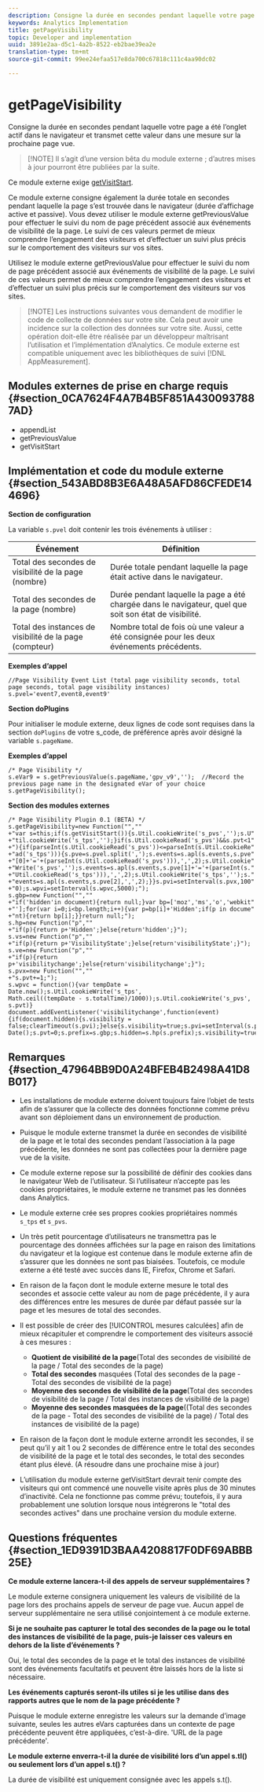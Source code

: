```yaml
---
description: Consigne la durée en secondes pendant laquelle votre page a été l’onglet actif dans le navigateur et transmet cette valeur dans une mesure sur la prochaine page vue.
keywords: Analytics Implementation
title: getPageVisibility
topic: Developer and implementation
uuid: 3891e2aa-d5c1-4a2b-8522-eb2bae39ea2e
translation-type: tm+mt
source-git-commit: 99ee24efaa517e8da700c67818c111c4aa90dc02

---
```



# getPageVisibility

Consigne la durée en secondes pendant laquelle votre page a été l’onglet actif dans le navigateur et transmet cette valeur dans une mesure sur la prochaine page vue.

> [!NOTE] Il s’agit d’une version bêta du module externe ; d’autres mises à jour pourront être publiées par la suite.

Ce module externe exige [getVisitStart](/help/implement/js-implementation/plugins/getvisitstart.md).

Ce module externe consigne également la durée totale en secondes pendant laquelle la page s’est trouvée dans le navigateur (durée d’affichage active et passive). Vous devez utiliser le module externe getPreviousValue pour effectuer le suivi du nom de page précédent associé aux événements de visibilité de la page. Le suivi de ces valeurs permet de mieux comprendre l’engagement des visiteurs et d’effectuer un suivi plus précis sur le comportement des visiteurs sur vos sites.

Utilisez le module externe getPreviousValue pour effectuer le suivi du nom de page précédent associé aux événements de visibilité de la page. Le suivi de ces valeurs permet de mieux comprendre l’engagement des visiteurs et d’effectuer un suivi plus précis sur le comportement des visiteurs sur vos sites.

> [!NOTE] Les instructions suivantes vous demandent de modifier le code de collecte de données sur votre site. Cela peut avoir une incidence sur la collection des données sur votre site. Aussi, cette opération doit-elle être réalisée par un développeur maîtrisant l’utilisation et l’implémentation d’Analytics. Ce module externe est compatible uniquement avec les bibliothèques de suivi [!DNL AppMeasurement].

## Modules externes de prise en charge requis {#section_0CA7624F4A7B4B5F851A4300937887AD}

* appendList
* getPreviousValue
* getVisitStart

## Implémentation et code du module externe {#section_543ABD8B3E6A48A5AFD86CFEDE144696}

**Section de configuration**

La variable `s.pvel` doit contenir les trois événements à utiliser :

| Événement | Définition |
|---|---|
| Total des secondes de visibilité de la page (nombre) | Durée totale pendant laquelle la page était active dans le navigateur. |
| Total des secondes de la page (nombre) | Durée pendant laquelle la page a été chargée dans le navigateur, quel que soit son état de visibilité. |
| Total des instances de visibilité de la page (compteur) | Nombre total de fois où une valeur a été consignée pour les deux événements précédents. |

**Exemples d’appel**

```
//Page Visibility Event List (total page visibility seconds, total page seconds, total page visibility instances) 
s.pvel='event7,event8,event9' 
```

**Section doPlugins**

Pour initialiser le module externe, deux lignes de code sont requises dans la section `doPlugins` de votre s_code, de préférence après avoir désigné la variable `s.pageName`.

**Exemples d’appel**

```
/* Page Visibility */ 
s.eVar9 = s.getPreviousValue(s.pageName,'gpv_v9','');  //Record the previous page name in the designated eVar of your choice 
s.getPageVisibility(); 
```

**Section des modules externes**

```
/* Page Visibility Plugin 0.1 (BETA) */ 
s.getPageVisibility=new Function("","" 
+"var s=this;if(s.getVisitStart()){s.Util.cookieWrite('s_pvs','');s.U" 
+"til.cookieWrite('s_tps','');}if(s.Util.cookieRead('s_pvs')&&s.pvt<1" 
+"){if(parseInt(s.Util.cookieRead('s_pvs'))<=parseInt(s.Util.cookieRe" 
+"ad('s_tps'))){s.pve=s.pvel.split(',');s.events=s.apl(s.events,s.pve" 
+"[0]+'='+(parseInt(s.Util.cookieRead('s_pvs'))),',',2);s.Util.cookie" 
+"Write('s_pvs','');s.events=s.apl(s.events,s.pve[1]+'='+(parseInt(s." 
+"Util.cookieRead('s_tps'))),',',2);s.Util.cookieWrite('s_tps','');s." 
+"events=s.apl(s.events,s.pve[2],',',2);}}s.pvi=setInterval(s.pvx,100" 
+"0);s.wpvi=setInterval(s.wpvc,5000);"); 
s.gbp=new Function("","" 
+"if('hidden'in document){return null;}var bp=['moz','ms','o','webkit" 
+"'];for(var i=0;i<bp.length;i++){var p=bp[i]+'Hidden';if(p in docume" 
+"nt){return bp[i];}}return null;"); 
s.hp=new Function("p","" 
+"if(p){return p+'Hidden';}else{return'hidden';}"); 
s.vs=new Function("p","" 
+"if(p){return p+'VisibilityState';}else{return'visibilityState';}"); 
s.ve=new Function("p","" 
+"if(p){return p+'visibilitychange';}else{return'visibilitychange';}"); 
s.pvx=new Function("","" 
+"s.pvt+=1;"); 
s.wpvc = function(){var tempDate = Date.now();s.Util.cookieWrite('s_tps', 
Math.ceil((tempDate - s.totalTime)/1000));s.Util.cookieWrite('s_pvs', s.pvt)} 
document.addEventListener('visibilitychange',function(event){if(document.hidden){s.visibility = false;clearTimeout(s.pvi);}else{s.visibility=true;s.pvi=setInterval(s.pvx,1000);}});s.totalTime=new Date();s.pvt=0;s.prefix=s.gbp;s.hidden=s.hp(s.prefix);s.visibility=true;s.visibilityState=s.vs(s.prefix);s.visibilityEvent=s.ve(s.prefix); 
```

## Remarques {#section_47964BB9D0A24BFEB4B2498A41D8B017}

* Les installations de module externe doivent toujours faire l’objet de tests afin de s’assurer que la collecte des données fonctionne comme prévu avant son déploiement dans un environnement de production.
* Puisque le module externe transmet la durée en secondes de visibilité de la page et le total des secondes pendant l’association à la page précédente, les données ne sont pas collectées pour la dernière page vue de la visite.
* Ce module externe repose sur la possibilité de définir des cookies dans le navigateur Web de l’utilisateur. Si l’utilisateur n’accepte pas les cookies propriétaires, le module externe ne transmet pas les données dans Analytics.
* Le module externe crée ses propres cookies propriétaires nommés `s_tps` et `s_pvs`.

* Un très petit pourcentage d’utilisateurs ne transmettra pas le pourcentage des données affichées sur la page en raison des limitations du navigateur et la logique est contenue dans le module externe afin de s’assurer que les données ne sont pas biaisées. Toutefois, ce module externe a été testé avec succès dans IE, Firefox, Chrome et Safari.
* En raison de la façon dont le module externe mesure le total des secondes et associe cette valeur au nom de page précédente, il y aura des différences entre les mesures de durée par défaut passée sur la page et les mesures de total des secondes.
* Il est possible de créer des [!UICONTROL mesures calculées] afin de mieux récapituler et comprendre le comportement des visiteurs associé à ces mesures :

   * **Quotient de visibilité de la page**(Total des secondes de visibilité de la page / Total des secondes de la page)
   * **Total des secondes** masquées (Total des secondes de la page - Total des secondes de visibilité de la page)
   * **Moyenne des secondes de visibilité de la page**(Total des secondes de visibilité de la page / Total des instances de visibilité de la page)
   * **Moyenne des secondes masquées de la page**((Total des secondes de la page - Total des secondes de visibilité de la page) / Total des instances de visibilité de la page)

* En raison de la façon dont le module externe arrondit les secondes, il se peut qu’il y ait 1 ou 2 secondes de différence entre le total des secondes de visibilité de la page et le total des secondes, le total des secondes étant plus élevé. (A résoudre dans une prochaine mise à jour)
* L’utilisation du module externe getVisitStart devrait tenir compte des visiteurs qui ont commencé une nouvelle visite après plus de 30 minutes d’inactivité. Cela ne fonctionne pas comme prévu; toutefois, il y aura probablement une solution lorsque nous intégrerons le "total des secondes actives" dans une prochaine version du module externe.

## Questions fréquentes {#section_1ED9391D3BAA4208817F0DF69ABBB25E}

**Ce module externe lancera-t-il des appels de serveur supplémentaires ?**

Le module externe consignera uniquement les valeurs de visibilité de la page lors des prochains appels de serveur de page vue. Aucun appel de serveur supplémentaire ne sera utilisé conjointement à ce module externe.

**Si je ne souhaite pas capturer le total des secondes de la page ou le total des instances de visibilité de la page, puis-je laisser ces valeurs en dehors de la liste d’événements ?**

Oui, le total des secondes de la page et le total des instances de visibilité sont des événements facultatifs et peuvent être laissés hors de la liste si nécessaire.

**Les événements capturés seront-ils utiles si je les utilise dans des rapports autres que le nom de la page précédente ?**

Puisque le module externe enregistre les valeurs sur la demande d’image suivante, seules les autres eVars capturées dans un contexte de page précédente peuvent être appliquées, c’est-à-dire. 'URL de la page précédente'.

**Le module externe enverra-t-il la durée de visibilité lors d’un appel s.tl() ou seulement lors d’un appel s.t() ?**

La durée de visibilité est uniquement consignée avec les appels s.t().
